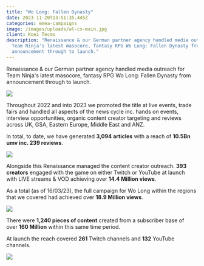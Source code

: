 ```yaml
---
title: "Wo Long: Fallen Dynasty"
date: 2023-11-20T13:51:35.445Z
categories: emea-campaigns
image: /images/uploads/wl-cs-main.jpg
client: Koei Tecmo
description: "Renaissance & our German partner agency handled media outreach for
  Team Ninja's latest masocore, fantasy RPG Wo Long: Fallen Dynasty from
  announcement through to launch."
---
```

Renaissance & our German partner agency handled media outreach for Team Ninja's latest masocore, fantasy RPG Wo Long: Fallen Dynasty from announcement through to launch.

![](/images/uploads/wl-cs1.png)

Throughout 2022 and into 2023 we promoted the title at live events, trade fairs and handled all aspects of the news cycle inc. hands on events, interview opportunities, organic content creator targeting and reviews across UK, GSA, Eastern Europe, Middle East and ANZ.

In total, to date, we have generated **3,094 articles** with a reach of **10.5Bn umv inc. 239 reviews**.

![](/images/uploads/wl-cs2.png)

Alongside this Renaissance managed the content creator outreach. **393 creators** engaged with the game on either Twitch or YouTube at launch with LIVE streams & VOD achieving over **14.4 Million views**. 

As a total (as of 16/03/23), the full campaign for Wo Long within the regions that we covered had achieved over **18.9 Million views**. 

![](/images/uploads/wl-cs3.png)



There were **1,240 pieces of content** created from a subscriber base of over **160 Million** within this same time period. 

At launch the reach covered **261** Twitch channels and **132** YouTube channels. 



![](/images/uploads/wl-cs4.png)